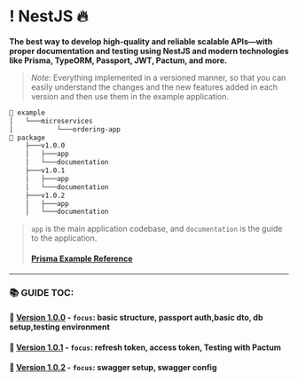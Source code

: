 # ! NestJS 🔥

**The best way to develop high-quality and reliable scalable APIs—with proper documentation and testing using NestJS and modern technologies like Prisma, TypeORM, Passport, JWT, Pactum, and more.**

> _Note:_ Everything implemented in a versioned manner, so that you can easily understand the changes and the new features added in each version and then use them in the example application.





```markdown
📂 example
│   └───microservices
│           └───ordering-app
📂 package
    ├───v1.0.0 
    │   ├───app 
    │   └───documentation
    ├───v1.0.1
    │   ├───app 
    │   └───documentation
    ├───v1.0.2 
    │   ├───app 
    │   └───documentation
``` 
> `app` is the main application codebase, and `documentation` is the guide to the application.
> #### [Prisma Example Reference ](https://github.com/Subham-Maity/prisma-the-ultimate-resource/blob/main/prisma/schema.prisma)
-------


### 📚 GUIDE TOC:

#### 📌 [Version 1.0.0](package/v1.0.0/documentation/README.md) - `focus`: basic structure, passport auth,basic dto, db setup,testing environment

#### 📌 [Version 1.0.1](package/v1.0.1/documentation/README.md) - `focus`: refresh token, access token, Testing with Pactum

#### 📌 [Version 1.0.2](package/v1.0.2/documentation/README.md) - `focus`: swagger setup, swagger config

